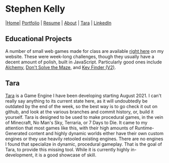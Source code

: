 # Stephen Kelly
|[Home](index.html)| [Portfolio](portfolio.html) | [Resume](resume.html) | [About](about.html) |  [Tara](https://github.com/Tara-Engine/Tara) | [LinkedIn](https://www.linkedin.com/in/stephen-kelly-898008216/)

## Educational Projects

A number of small web games made for class are available [right here](https://fesmaster.github.io/CS325/) on my website. These were week-long challenges, though they usually have a decent amount of polish, built in JavaScript. 
Particularly good ones include [Alchemy](https://fesmaster.github.io/CS325/alchemy/), [Don't Solve the Maze](https://fesmaster.github.io/CS325/maze_trap/), and [Key Finder (V2)](https://fesmaster.github.io/CS325/key_finder_v2/).

## Tara
[Tara](https://github.com/Tara-Engine/Tara) is a Game Engine I have been developing starting August 2021. I can't really say anything to its current state here, as it will undoubtedly be outdated by the end of the week, so the best way is to go check it out on github, and look at the various branches and commit history, or, build it yourself. Tara is designed to be used to make procedural games, in the vein of Minecraft, No Man's Sky, Terraria, or 7 Days to Die. It came to my attention that most games like this, with their high amounts of Runtime-Generated content and highly dynamic worlds either have their own custom engines or they use heavily retooled existing engines. There are no engines I found that specialize in dynamic, procedural gameplay. That is the goal of Tara, to provide this missing tool. While it is currently highly in-development, it is a good showcase of skill.